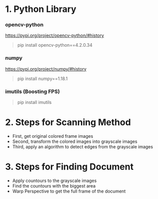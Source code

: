 # 1. Python Library 
### opencv-python
https://pypi.org/project/opencv-python/#history
> pip install opencv-python==4.2.0.34
### numpy
https://pypi.org/project/numpy/#history 
>pip install numpy==1.18.1
### imutils (Boosting FPS)
> pip install imutils

# 2. Steps for Scanning Method 
- First, get original colored frame images
- Second, transform the colored images into grayscale images
- Third, apply an algorithm to detect edges from the grayscale images
# 3. Steps for Finding Document 
- Apply countours to the grayscale images
- Find the countours with the biggest area
- Warp Perspective to get the full frame of the document